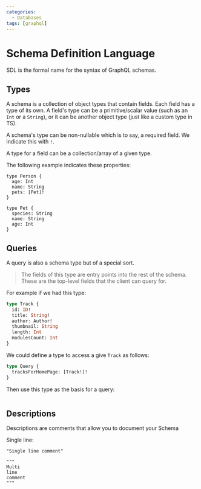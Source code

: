 ```yaml
---
categories:
  - Databases
tags: [graphql]
---
```


# Schema Definition Language

SDL is the formal name for the syntax of GraphQL schemas.

## Types

A schema is a collection of object types that contain fields. Each field has a
type of its own. A field's type can be a primitive/scalar value (such as an
`Int` or a `String`), or it can be another object type (just like a custom type
in TS).

A schema's type can be non-nullable which is to say, a required field. We
indicate this with `!`.

A type for a field can be a collection/array of a given type.

The following example indicates these properties:

```gql
type Person {
  age: Int
  name: String
  pets: [Pet]!
}

type Pet {
  species: String
  name: String
  age: Int
}
```

## Queries

A query is also a schema type but of a special sort.

> The fields of this type are entry points into the rest of the schema. These
> are the top-level fields that the client can query for.

For example if we had this type:

```graphql
type Track {
  id: ID!
  title: String!
  author: Author!
  thumbnail: String
  length: Int
  modulesCount: Int
}
```

We could define a type to access a give `Track` as follows:

```graphql
type Query {
  tracksForHomePage: [Track!]!
}
```

Then use this type as the basis for a query:

```

```

## Descriptions

Descriptions are comments that allow you to document your Schema

Single line:

```gql
"Single line comment"
```

```gql
"""
Multi
line
comment
"""
```
